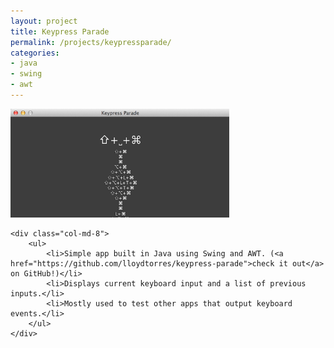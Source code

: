 ```yaml
---
layout: project
title: Keypress Parade
permalink: /projects/keypressparade/
categories:
- java
- swing
- awt
---
```


<div class="row">
    <div class="col-md-4">
        <img src="/images/kpparade.png" width="350px" title="Keypress Parade" alt="Keypress Parade"/>
    </div>

    <div class="col-md-8">
        <ul>
            <li>Simple app built in Java using Swing and AWT. (<a href="https://github.com/lloydtorres/keypress-parade">check it out</a> on GitHub!)</li>
            <li>Displays current keyboard input and a list of previous inputs.</li>
            <li>Mostly used to test other apps that output keyboard events.</li>
        </ul>
    </div>
</div>